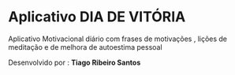 <h1>Aplicativo DIA DE VITÓRIA</h1>

<p>Aplicativo Motivacional diário com frases de motivações , lições de meditação e de melhora de autoestima pessoal </p>
<p>Desenvolvido por : <b>Tiago Ribeiro Santos</b>
